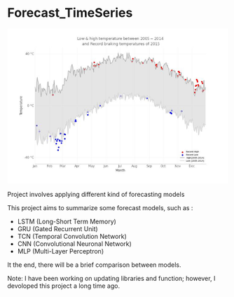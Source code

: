 # Forecast_TimeSeries
<img src="data\Week2_Diego.jpg">

 Project involves applying different kind of forecasting models

 This project aims to summarize some forecast models, such as :

 - LSTM (Long-Short Term Memory)
 - GRU (Gated Recurrent Unit)
 - TCN (Temporal Convolution Network)
 - CNN (Convolutional Neuronal Network)
 - MLP (Multi-Layer Perceptron)

 It the end, there will be a brief comparison between models.

 Note: I have been working on updating libraries and function; however, I devoloped this project a long time ago.
